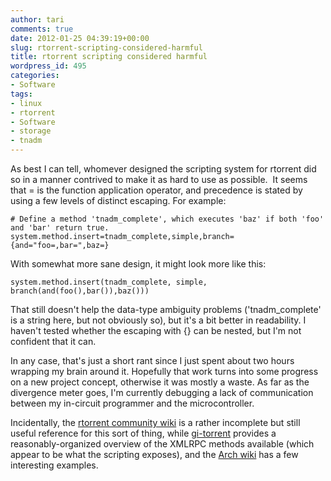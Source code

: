 ```yaml
---
author: tari
comments: true
date: 2012-01-25 04:39:19+00:00
slug: rtorrent-scripting-considered-harmful
title: rtorrent scripting considered harmful
wordpress_id: 495
categories:
- Software
tags:
- linux
- rtorrent
- Software
- storage
- tnadm
---
```


As best I can tell, whomever designed the scripting system for rtorrent did so
in a manner contrived to make it as hard to use as possible.  It seems that = is
the function application operator, and precedence is stated by using a few
levels of distinct escaping. For example:

    # Define a method 'tnadm_complete', which executes 'baz' if both 'foo' and 'bar' return true.
    system.method.insert=tnadm_complete,simple,branch={and="foo=,bar=",baz=}

With somewhat more sane design, it might look more like this:

    system.method.insert(tnadm_complete, simple, branch(and(foo(),bar()),baz()))

That still doesn't help the data-type ambiguity problems ('tnadm_complete' is a
string here, but not obviously so), but it's a bit better in readability. I
haven't tested whether the escaping with {} can be nested, but I'm not confident
that it can.

In any case, that's just a short rant since I just spent about two hours
wrapping my brain around it. Hopefully that work turns into some progress on a
new project concept, otherwise it was mostly a waste. As far as the divergence
meter goes, I'm currently debugging a lack of communication between my
in-circuit programmer and the microcontroller.

Incidentally, the [rtorrent community wiki](http://community.rutorrent.org/) is
a rather incomplete but still useful reference for this sort of thing, while
[gi-torrent](https://code.google.com/p/gi-torrent/wiki/rTorrent_XMLRPC_reference)
provides a reasonably-organized overview of the XMLRPC methods available (which
appear to be what the scripting exposes), and the [Arch
wiki](https://wiki.archlinux.org/index.php/RTorrent#Manage_completed_files) has
a few interesting examples.
